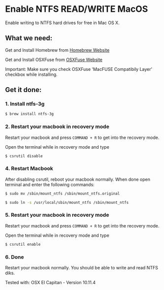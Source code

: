 # Enable NTFS READ/WRITE MacOS 
Enable writing to NTFS hard drives for free in Mac OS X.

## What we need:

Get and Install Homebrew from [Homebrew Website](https://brew.sh/index_de.html)

Get and Install OSXFuse from [OSXFuse Website](https://osxfuse.github.io/) 

Important: Make sure you check OSXFuse 'MacFUSE Compatibily Layer' checkbox while installing.
  
## Get it done:

### 1. Install ntfs-3g 

```bash
$ brew install ntfs-3g
```

### 2. Restart your macbook in recovery mode

Restart your macbook and press `COMMAND + R` to get into the recovery mode.

Open the terminal while in recovery mode and type

```bash
$ csrutil disable
```

### 4. Restart Macbook

After disabling csrutil, reboot your macbook normally. When done open terminal and enter the following commands:

```bash
$ sudo mv /sbin/mount_ntfs /sbin/mount_ntfs.original 
```

```bash
$ sudo ln -s /usr/local/sbin/mount_ntfs /sbin/mount_ntfs
```

### 5. Restart your macbook in recovery mode

Restart your macbook and press `COMMAND + R` to get into the recovery mode.

Open the terminal while in recovery mode and type

```bash
$ csrutil enable
```

### 6. Done

Restart your macbook normally. You should be able to write and read NTFS diks.


Tested with: OSX El Capitan - Version 10.11.4

